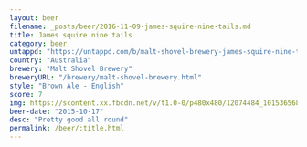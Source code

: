 ```yaml
---
layout: beer
filename: _posts/beer/2016-11-09-james-squire-nine-tails.md
title: James squire nine tails
category: beer
untappd: "https://untappd.com/b/malt-shovel-brewery-james-squire-nine-tales-amber-ale/10808"
country: "Australia"
brewery: "Malt Shovel Brewery"
breweryURL: "/brewery/malt-shovel-brewery.html"
style: "Brown Ale - English"
score: 7
img: https://scontent.xx.fbcdn.net/v/t1.0-0/p480x480/12074484_10153656867603745_6432235869019497791_n.jpg?oh=6e499ecad9bc2ecde102824dfe8a7cd8&oe=595CE252
beer-date: "2015-10-17"
desc: "Pretty good all round"
permalink: /beer/:title.html
---
```

